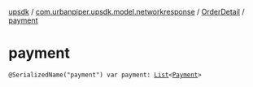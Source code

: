 [upsdk](../../index.md) / [com.urbanpiper.upsdk.model.networkresponse](../index.md) / [OrderDetail](index.md) / [payment](./payment.md)

# payment

`@SerializedName("payment") var payment: `[`List`](https://kotlinlang.org/api/latest/jvm/stdlib/kotlin.collections/-list/index.html)`<`[`Payment`](-payment/index.md)`>`